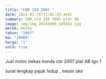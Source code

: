 ```yaml
---
title: "CBR 150 2007 "
date: 2021-01-31T11:02:39.444Z
summary: CBR old 150 2007 plat AB
image: img/img_20141009_165602.jpg
merek: Honda
tahun: "2007"
km: "20000"
harga: "1"
sold: true
---
```

Jual motor bekas honda cbr 2007 plat AB tgn 1

surat lengkap pajak hidup , mesin oke